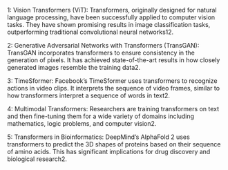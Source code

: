 1: Vision Transformers (ViT): Transformers, originally designed for natural language processing, have been successfully applied to computer vision tasks. They have shown promising results in image classification tasks, outperforming traditional convolutional neural networks12.

2: Generative Adversarial Networks with Transformers (TransGAN): TransGAN incorporates transformers to ensure consistency in the generation of pixels. It has achieved state-of-the-art results in how closely generated images resemble the training data2.

3: TimeSformer: Facebook’s TimeSformer uses transformers to recognize actions in video clips. It interprets the sequence of video frames, similar to how transformers interpret a sequence of words in text2.

4: Multimodal Transformers: Researchers are training transformers on text and then fine-tuning them for a wide variety of domains including mathematics, logic problems, and computer vision2.

5: Transformers in Bioinformatics: DeepMind’s AlphaFold 2 uses transformers to predict the 3D shapes of proteins based on their sequence of amino acids. This has significant implications for drug discovery and biological research2.
